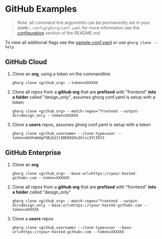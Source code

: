 # GitHub Examples

> Note: all command line arguments can be permanently set in your `$HOME/.config/ghorg/conf.yaml` for more information see the [configuration](https://github.com/gabrie30/ghorg#configuration) section of the README.md.

To view all additional flags see the [sample-conf.yaml](https://github.com/gabrie30/ghorg/blob/master/sample-conf.yaml) or use `ghorg clone --help`

## GitHub Cloud

1. Clone an **org**, using a token on the commandline

    ```
    ghorg clone <github_org> --token=XXXXXX
    ```

1. Clone all repos from a **github org** that are **prefixed** with "frontend" **into a folder** called "design_only", assumes ghorg conf.yaml is setup with a token

    ```
    ghorg clone <github_org> --match-regex=^frontend --output-dir=design_only --token=XXXXXX
    ```

1. Clone a **users** repos, assumes ghorg conf.yaml is setup with a token

    ```
    ghorg clone <github_username> --clone-type=user --token=bGVhdmUgYSBjb21tZW50IG9uIGlzc3VlIDY2
    ```

## GitHub Enterprise

1. Clone an **org**

    ```
    ghorg clone <github_org> --base-url=https://<your-hosted-github>.com --token=XXXXXX
    ```

1. Clone all repos from a **github org** that are **prefixed** with "frontend" **into a folder** called "design_only"

    ```
    ghorg clone <github_org> --match-regex=^frontend --output-dir=design_only --base-url=https://<your-hosted-github>.com --token=XXXXXX
    ```

1. Clone a **users** repos

    ```
    ghorg clone <github_username> --clone-type=user --base-url=https://<your-hosted-github>.com --token=XXXXXX
    ```
